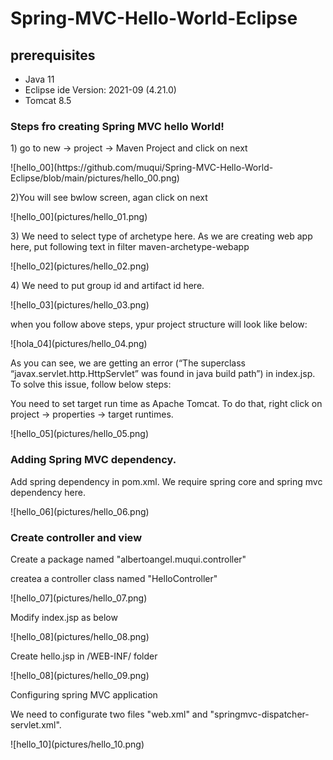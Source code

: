 # Spring-MVC-Hello-World-Eclipse
<h2> prerequisites </h2>
<ul>
  <li>Java 11</li>
  <li>Eclipse ide Version: 2021-09 (4.21.0) </li>
  <li>Tomcat 8.5 </li>
</ul>
<h3>Steps fro creating Spring MVC hello World!</h3>
<p> 1) go to new -> project -> Maven Project and click on next</p>
![hello_00](https://github.com/muqui/Spring-MVC-Hello-World-Eclipse/blob/main/pictures/hello_00.png)
<p>2)You will see bwlow screen, agan click on next</p>
![hello_00](pictures/hello_01.png)
<p>3) We need to select type of archetype here. As we are creating web app here, put following text in filter maven-archetype-webapp </p>
![hello_02](pictures/hello_02.png)
<p>4) We need to put group id and artifact id here.</p>
![hello_03](pictures/hello_03.png)

<p>
when you follow above steps, ypur project structure will look like below: </p>
![hola_04](pictures/hello_04.png)
<p>As you can see, we are getting an error (“The superclass “javax.servlet.http.HttpServlet” was found in java build path”) in index.jsp.
To solve this issue, follow below steps:  </p>
<p> You need to set target run time as Apache Tomcat. To do that, right click on project -> properties -> target runtimes. </p>
![hello_05](pictures/hello_05.png)
<h3>Adding Spring MVC dependency.</h3>
<p>Add spring dependency in pom.xml. We require spring core and spring mvc dependency here.</p>
![hello_06](pictures/hello_06.png)
<h3>Create controller and view</h3>
<p>Create a package named "albertoangel.muqui.controller"</p>
<p>createa a controller class named "HelloController"</p>
![hello_07](pictures/hello_07.png)
<p>Modify index.jsp as below</p>
![hello_08](pictures/hello_08.png)
<p>Create hello.jsp in  /WEB-INF/ folder</p>
![hello_08](pictures/hello_09.png)
<p>Configuring spring MVC application</p>
<p>We need to configurate two files  "web.xml" and "springmvc-dispatcher-servlet.xml". </p>
![hello_10](pictures/hello_10.png)







